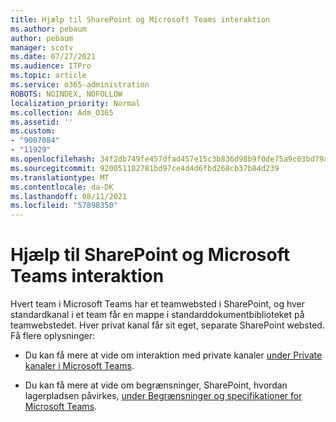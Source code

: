 ```yaml
---
title: Hjælp til SharePoint og Microsoft Teams interaktion
ms.author: pebaum
author: pebaum
manager: scotv
ms.date: 07/27/2021
ms.audience: ITPro
ms.topic: article
ms.service: o365-administration
ROBOTS: NOINDEX, NOFOLLOW
localization_priority: Normal
ms.collection: Adm_O365
ms.assetid: ''
ms.custom:
- "9007084"
- "11929"
ms.openlocfilehash: 34f2db749fe457dfad457e15c3b836d98b9f0de75a9c03bd79a3c1a8f4d4d4de
ms.sourcegitcommit: 920051182781bd97ce4d4d6fbd268cb37b84d239
ms.translationtype: MT
ms.contentlocale: da-DK
ms.lasthandoff: 08/11/2021
ms.locfileid: "57898350"
---
```

# <a name="help-with-the-sharepoint-and-microsoft-teams-interaction"></a>Hjælp til SharePoint og Microsoft Teams interaktion

Hvert team i Microsoft Teams har et teamwebsted i SharePoint, og hver standardkanal i et team får en mappe i standarddokumentbiblioteket på teamwebstedet. Hver privat kanal får sit eget, separate SharePoint websted. Få flere oplysninger:

- Du kan få mere at vide om interaktion med private kanaler [under Private kanaler i Microsoft Teams](https://docs.microsoft.com/MicrosoftTeams/private-channels#private-channel-sharepoint-sites).

- Du kan få mere at vide om begrænsninger, SharePoint, hvordan lagerpladsen påvirkes, [under Begrænsninger og specifikationer for Microsoft Teams](https://docs.microsoft.com/microsoftteams/limits-specifications-teams#storage). 
